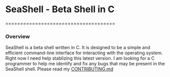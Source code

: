# SeaShell - Beta Shell in C
=====================================
### Overview
SeaShell is a beta shell written in C. It is designed to be a simple and efficient command-line interface for interacting with the operating system. Right now I need help stablizing this latest version. I am looking for a C programmer to help me identify and fix any bugs that may be present in the SeaShell shell. Please read my [CONTRIBUTING.md](.github/CONTRIBUTING.md)
